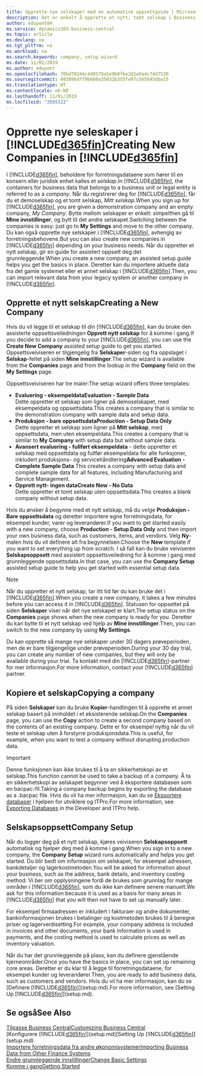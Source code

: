 ```yaml
---
title: Opprette nye selskaper med en automatisk oppsettguide | Microsoft-dokumentasjon
description: Det er enkelt å opprette et nytt, tomt selskap i Business Central. En guide for assistert oppsett hjelper deg gjennom trinnene, og du kan importere forretningsdataene eksisterende.
author: edupont04
ms.service: dynamics365-business-central
ms.topic: article
ms.devlang: na
ms.tgt_pltfrm: na
ms.workload: na
ms.search.keywords: company, setup wizard
ms.date: 11/01/2019
ms.author: edupont
ms.openlocfilehash: 70bd78244c4d8570a5e9b8fbe2d1e8a4c74d7530
ms.sourcegitcommit: 49309bdff9b680a35032b355fe97c565845dba15
ms.translationtype: HT
ms.contentlocale: nb-NO
ms.lasthandoff: 11/01/2019
ms.locfileid: "2695122"
---
```

# <a name="creating-new-companies-in-included365finincludesd365fin_mdmd"></a><span data-ttu-id="e09d8-104">Opprette nye seleskaper i [!INCLUDE[d365fin](includes/d365fin_md.md)]</span><span class="sxs-lookup"><span data-stu-id="e09d8-104">Creating New Companies in [!INCLUDE[d365fin](includes/d365fin_md.md)]</span></span>
<span data-ttu-id="e09d8-105">I [!INCLUDE[d365fin](includes/d365fin_md.md)], beholdere for forretningsdataene som hører til en konsern eller juridisk enhet kalles et *selskap*.</span><span class="sxs-lookup"><span data-stu-id="e09d8-105">In [!INCLUDE[d365fin](includes/d365fin_md.md)], the containers for business data that belongs to a business unit or legal entity is referred to as a *company*.</span></span> <span data-ttu-id="e09d8-106">Når du registrerer deg for [!INCLUDE[d365fin](includes/d365fin_md.md)], får du et demoselskap og et tomt selskap, *Mitt selskap*.</span><span class="sxs-lookup"><span data-stu-id="e09d8-106">When you sign up for [!INCLUDE[d365fin](includes/d365fin_md.md)], you are given a demonstration company and an empty company, *My Company*.</span></span> <span data-ttu-id="e09d8-107">Bytte mellom selskaper er enkelt: simpelthen gå til **Mine innstillinger**, og bytt til det andre selskapet.</span><span class="sxs-lookup"><span data-stu-id="e09d8-107">Switching between the companies is easy: just go to **My Settings** and move to the other company.</span></span> <span data-ttu-id="e09d8-108">Du kan også opprette nye selskaper i [!INCLUDE[d365fin](includes/d365fin_md.md)], avhengig av forretningsbehovene.</span><span class="sxs-lookup"><span data-stu-id="e09d8-108">But you can also create new companies in [!INCLUDE[d365fin](includes/d365fin_md.md)] depending on your business needs.</span></span> <span data-ttu-id="e09d8-109">Når du oppretter et nytt selskap, gir en guide for assistert oppsett deg det grunnleggende.</span><span class="sxs-lookup"><span data-stu-id="e09d8-109">When you create a new company, an assisted setup guide helps you get the basics in place.</span></span> <span data-ttu-id="e09d8-110">Deretter kan du importere aktuelle data fra det gamle systemet eller et annet selskap i [!INCLUDE[d365fin](includes/d365fin_md.md)].</span><span class="sxs-lookup"><span data-stu-id="e09d8-110">Then, you can import relevant data from your legacy system or another company in [!INCLUDE[d365fin](includes/d365fin_md.md)].</span></span>  

## <a name="creating-a-new-company"></a><span data-ttu-id="e09d8-111">Opprette et nytt selskap</span><span class="sxs-lookup"><span data-stu-id="e09d8-111">Creating a New Company</span></span>
<span data-ttu-id="e09d8-112">Hvis du vil legge til et selskap til din [!INCLUDE[d365fin](includes/d365fin_md.md)], kan du bruke den assisterte oppsettsveiledningen **Opprett nytt selskap** for å komme i gang.</span><span class="sxs-lookup"><span data-stu-id="e09d8-112">If you decide to add a company to your [!INCLUDE[d365fin](includes/d365fin_md.md)], you can use the **Create New Company** assisted setup guide to get you started.</span></span> <span data-ttu-id="e09d8-113">Oppsettsveiviseren er tilgjengelig fra **Selskaper**-siden og fra oppslaget i **Selskap**-feltet på siden **Mine innstillinger**.</span><span class="sxs-lookup"><span data-stu-id="e09d8-113">The setup wizard is available from the **Companies** page and from the lookup in the **Company** field on the **My Settings** page.</span></span>  

<span data-ttu-id="e09d8-114">Oppsettsveiviseren har tre maler:</span><span class="sxs-lookup"><span data-stu-id="e09d8-114">The setup wizard offers three templates:</span></span>

-   <span data-ttu-id="e09d8-115">**Evaluering - eksempeldata**</span><span class="sxs-lookup"><span data-stu-id="e09d8-115">**Evaluation - Sample Data**</span></span>  
    <span data-ttu-id="e09d8-116">Dette oppretter et selskap som ligner på demoselskapet, med eksempeldata og oppsettsdata.</span><span class="sxs-lookup"><span data-stu-id="e09d8-116">This creates a company that is similar to the demonstration company with sample data and setup data.</span></span>  
-   <span data-ttu-id="e09d8-117">**Produksjon - bare oppsettsdata**</span><span class="sxs-lookup"><span data-stu-id="e09d8-117">**Production - Setup Data Only**</span></span>  
    <span data-ttu-id="e09d8-118">Dette oppretter et selskap som ligner på **Mitt selskap**, med oppsettsdata, men uten eksempeldata.</span><span class="sxs-lookup"><span data-stu-id="e09d8-118">This creates a company that is similar to **My Company** with setup data but without sample data.</span></span>
-   <span data-ttu-id="e09d8-119">**Avansert evaluering - fullført eksempeldata** - dette oppretter et selskap med oppsettdata og fullfør eksempeldata for alle funksjoner, inkludert produksjons- og servicehåndtering</span><span class="sxs-lookup"><span data-stu-id="e09d8-119">**Advanced Evaluation - Complete Sample Data** This creates a company with setup data and complete sample data for all features, including Manufacturing and Service Management.</span></span>
-   <span data-ttu-id="e09d8-120">**Opprett nytt- ingen data**</span><span class="sxs-lookup"><span data-stu-id="e09d8-120">**Create New - No Data**</span></span>  
    <span data-ttu-id="e09d8-121">Dette oppretter et tomt selskap uten oppsettsdata.</span><span class="sxs-lookup"><span data-stu-id="e09d8-121">This creates a blank company without setup data.</span></span>  

<span data-ttu-id="e09d8-122">Hvis du ønsker å begynne med et nytt selskap, må du velge **Produksjon - Bare oppsettsdata** og deretter importere egne forretningsdata, for eksempel kunder, varer og leverandører.</span><span class="sxs-lookup"><span data-stu-id="e09d8-122">If you want to get started easily with a new company, choose **Production - Setup Data Only** and then import your own business data, such as customers, items, and vendors.</span></span> <span data-ttu-id="e09d8-123">Velg **Ny**-malen hvis du vil definere alt fra begynnelsen.</span><span class="sxs-lookup"><span data-stu-id="e09d8-123">Choose the **New** template if you want to set everything up from scratch.</span></span> <span data-ttu-id="e09d8-124">I så fall kan du bruke veiviseren **Selskapsoppsett** med assistert oppsettsveiledning for å komme i gang med grunnleggende oppsettsdata.</span><span class="sxs-lookup"><span data-stu-id="e09d8-124">In that case, you can use the **Company Setup** assisted setup guide to help you get started with essential setup data.</span></span>  

> [!NOTE]  
>   <span data-ttu-id="e09d8-125">Når du oppretter et nytt selskap, tar litt tid før du kan bruke det i [!INCLUDE[d365fin](includes/d365fin_md.md)].</span><span class="sxs-lookup"><span data-stu-id="e09d8-125">When you create a new company, it takes a few minutes before you can access it in [!INCLUDE[d365fin](includes/d365fin_md.md)].</span></span> <span data-ttu-id="e09d8-126">Statusen for oppsettet på siden **Selskaper** viser når det nye selskapet er klart.</span><span class="sxs-lookup"><span data-stu-id="e09d8-126">The setup status on the **Companies** page shows when the new company is ready for you.</span></span> <span data-ttu-id="e09d8-127">Deretter du kan bytte til et nytt selskap ved hjelp av **Mine innstillinger**.</span><span class="sxs-lookup"><span data-stu-id="e09d8-127">Then, you can switch to the new company by using **My Settings**.</span></span>  

<span data-ttu-id="e09d8-128">Du kan opprette så mange nye selskaper under 30 dagers prøveperioden, men de er bare tilgjengelige under prøveperioden.</span><span class="sxs-lookup"><span data-stu-id="e09d8-128">During your 30 day trial, you can create any number of new companies, but they will only be available during your trial.</span></span> <span data-ttu-id="e09d8-129">Ta kontakt med din [!INCLUDE[d365fin](includes/d365fin_md.md)]-partner for mer informasjon.</span><span class="sxs-lookup"><span data-stu-id="e09d8-129">For more information, contact your [!INCLUDE[d365fin](includes/d365fin_md.md)] partner.</span></span>  

## <a name="copying-a-company"></a><span data-ttu-id="e09d8-130">Kopiere et selskap</span><span class="sxs-lookup"><span data-stu-id="e09d8-130">Copying a company</span></span>
<span data-ttu-id="e09d8-131">På siden **Selskaper** kan du bruke **Kopier**-handlingen til å opprette et annet selskap basert på innholdet i et eksisterende selskap.</span><span class="sxs-lookup"><span data-stu-id="e09d8-131">On the **Companies** page, you can use the **Copy** action to create a second company based on the contents of an existing company.</span></span> <span data-ttu-id="e09d8-132">Dette er for eksempel nyttig når du vil teste et selskap uten å forstyrre produksjonsdata.</span><span class="sxs-lookup"><span data-stu-id="e09d8-132">This is useful, for example, when you want to test a company without disrupting production data.</span></span>

> [!Important]
> <span data-ttu-id="e09d8-133">Denne funksjonen kan ikke brukes til å ta en sikkerhetskopi av et selskap.</span><span class="sxs-lookup"><span data-stu-id="e09d8-133">This function cannot be used to take a backup of a company.</span></span> <span data-ttu-id="e09d8-134">Å ta en sikkerhetskopi av selskapet begynner ved å eksportere databasen som en bacpac-fil.</span><span class="sxs-lookup"><span data-stu-id="e09d8-134">Taking a company backup begins by exporting the database as a .bacpac file.</span></span> <span data-ttu-id="e09d8-135">Hvis du vil ha mer informasjon, kan du se [Eksportere databaser](/dynamics365/business-central/dev-itpro/administration/tenant-admin-center-database-export) i hjelpen for utviklere og ITPro.</span><span class="sxs-lookup"><span data-stu-id="e09d8-135">For more information, see [Exporting Databases](/dynamics365/business-central/dev-itpro/administration/tenant-admin-center-database-export) in the Developer and ITPro help.</span></span>

## <a name="company-setup"></a><span data-ttu-id="e09d8-136">Selskapsoppsett</span><span class="sxs-lookup"><span data-stu-id="e09d8-136">Company Setup</span></span>
<span data-ttu-id="e09d8-137">Når du logger deg på et nytt selskap, kjøres veiviseren **Selskapsoppsett** automatisk og hjelper deg med å komme i gang.</span><span class="sxs-lookup"><span data-stu-id="e09d8-137">When you sign in to a new company, the **Company Setup** wizard runs automatically and helps you get started.</span></span> <span data-ttu-id="e09d8-138">Du blir bedt om informasjon om selskapet, for eksempel adressen, bankdetaljer og lagerkostmetoden.</span><span class="sxs-lookup"><span data-stu-id="e09d8-138">You will be asked for information about your business, such as the address, bank details, and inventory costing method.</span></span> <span data-ttu-id="e09d8-139">Vi ber om opplysningene fordi de brukes som grunnlag for mange områder i [!INCLUDE[d365fin](includes/d365fin_md.md)], som du ikke kan definere senere manuelt.</span><span class="sxs-lookup"><span data-stu-id="e09d8-139">We ask for this information because it is used as a basis for many areas in [!INCLUDE[d365fin](includes/d365fin_md.md)] that you will then not have to set up manually later.</span></span>  

<span data-ttu-id="e09d8-140">For eksempel firmaadressen er inkludert i fakturaer og andre dokumenter, bankinformasjonen brukes i betalinger og kostmetoden brukes til å beregne priser og lagerverdisetting.</span><span class="sxs-lookup"><span data-stu-id="e09d8-140">For example, your company address is included in invoices and other documents, your bank information is used in payments, and the costing method is used to calculate prices as well as inventory valuation.</span></span>  

<span data-ttu-id="e09d8-141">Når du har det grunnleggende på plass, kan du definere gjenstående kjerneområder.</span><span class="sxs-lookup"><span data-stu-id="e09d8-141">Once you have the basics in place, you can set up remaining core areas.</span></span> <span data-ttu-id="e09d8-142">Deretter er du klar til å legge til forretningsdataene, for eksempel kunder og leverandører.</span><span class="sxs-lookup"><span data-stu-id="e09d8-142">Then, you are ready to add business data, such as customers and vendors.</span></span> <span data-ttu-id="e09d8-143">Hvis du vil ha mer informasjon, kan du se [Definere [!INCLUDE[d365fin](includes/d365fin_md.md)]](setup.md).</span><span class="sxs-lookup"><span data-stu-id="e09d8-143">For more information, see [Setting Up [!INCLUDE[d365fin](includes/d365fin_md.md)]](setup.md).</span></span>  

## <a name="see-also"></a><span data-ttu-id="e09d8-144">Se også</span><span class="sxs-lookup"><span data-stu-id="e09d8-144">See Also</span></span>
[<span data-ttu-id="e09d8-145">Tilpasse Business Central</span><span class="sxs-lookup"><span data-stu-id="e09d8-145">Customizing Business Central</span></span>](ui-customizing-overview.md)  
<span data-ttu-id="e09d8-146">[Konfigurere [!INCLUDE[d365fin](includes/d365fin_md.md)]](setup.md)</span><span class="sxs-lookup"><span data-stu-id="e09d8-146">[Setting Up [!INCLUDE[d365fin](includes/d365fin_md.md)]](setup.md)</span></span>  
[<span data-ttu-id="e09d8-147">Importere forretningsdata fra andre økonomisystemer</span><span class="sxs-lookup"><span data-stu-id="e09d8-147">Importing Business Data from Other Finance Systems</span></span>](across-import-data-configuration-packages.md)  
[<span data-ttu-id="e09d8-148">Endre grunnleggende innstillinger</span><span class="sxs-lookup"><span data-stu-id="e09d8-148">Change Basic Settings</span></span>](ui-change-basic-settings.md)  
[<span data-ttu-id="e09d8-149">Komme i gang</span><span class="sxs-lookup"><span data-stu-id="e09d8-149">Getting Started</span></span>](product-get-started.md)  
